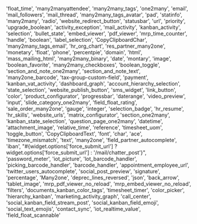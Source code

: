 'float_time', 'many2manyattendee', 'many2many_tags', 'one2many', 'email', 'mail_followers', 'mail_thread', 'many2many_tags_avatar', 'pad', 'statinfo', 'many2many', 'radio', 'website_redirect_button', 'statusbar', 'url', 'priority', 'upgrade_boolean', 'activity_exception', 'mail_activity', 'kanban_activity', 'selection', 'bullet_state', 'embed_viewer', 'pdf_viewer', 'mrp_time_counter', 'handle', 'boolean', 'label_selection', 'CopyClipboardChar', 'many2many_tags_email', 'hr_org_chart', 'res_partner_many2one', 'monetary', 'float', 'phone', 'percentpie', 'domain', 'html', 'mass_mailing_html', 'many2many_binary', 'date', 'montary', 'image', 'boolean_favorite', 'many2many_checkboxes', 'boolean_toggle', 'section_and_note_one2many', 'section_and_note_text', 'many2one_barcode', 'tax-group-custom-field', 'payment', 'kanban_vat_activity', 'dashboard_graph', 'account_hierarchy_selection', 'state_selection', 'website_publish_button', 'sms_widget', 'link_button', 'color', 'product_configurator', 'progressbar', 'daterange', 'video_preview', 'input', 'slide_category_one2many', 'field_float_rating', 'sale_order_many2one', 'gauge', 'integer', 'selection_badge', 'hr_resume', 'hr_skills', 'website_urls', 'matrix_configurator', 'section_one2many', 'kanban_state_selection', 'question_page_one2many', 'datetime', 'attachment_image', 'relative_time', 'reference', 'timesheet_uom', 'toggle_button', 'CopyClipboardText', 'font', 'char', 'ace', 'timezone_mismatch', 'text', 'many2one', 'field_partner_autocomplete', 'iban', "#{widget.options['force_submit_url'] ? widget.options['force_submit_url'] : '/mail/chatter_post'}", 'password_meter', 'iot_picture', 'lot_barcode_handler', 'picking_barcode_handler', 'barcode_handler', 'appointment_employee_url', 'twitter_users_autocomplete', 'social_post_preview', 'signature', 'percentage', 'Many2one', 'deprec_lines_reversed', 'json', 'back_arrow', 'tablet_image', 'mrp_pdf_viewer_no_reload', 'mrp_embed_viewer_no_reload', 'filters', 'documents_kanban_color_tags', 'timesheet_timer', 'color_picker', 'hierarchy_kanban', 'marketing_activity_graph', 'call_center', 'social_kanban_field_stream_post', 'social_kanban_field_emoji', 'social_text_emojis', 'contact_sync', 'iot_realtime_value', 'field_float_scannable'